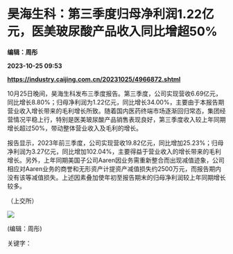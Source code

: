 # 昊海生科：第三季度归母净利润1.22亿元，医美玻尿酸产品收入同比增超50%
**编辑：周彤**

**2023-10-25 09:53**

**https://industry.caijing.com.cn/20231025/4966872.shtml**

10月25日晚间，昊海生科发布三季度报告。第三季度，公司实现营收6.69亿元，同比增长8.80%；归母净利润为1.22亿元，同比增长34.00%，主要由于本报告期营业收入增长带来的毛利增长所致。随着国内医药终端市场逐渐回归常态，集团经营情况平稳上行，特别是医美玻尿酸产品销售表现良好，第三季度收入较上年同期增长超过50%，带动整体营业收入及毛利的增长。

报告显示，2023年前三季度，公司实现营收19.82亿元，同比增加25.23%；归母净利润为3.27亿元，同比增加102.04%，主要得益于营业收入的增长带来的毛利增长。另外，上年同期美国子公司Aaren因业务需重新整合而出现减值迹象，公司相应对Aaren业务的商誉和无形资产计提资产减值损失约2500万元，而报告期内没有该等减值损失。上述因素叠加使年初至报告期末的归母净利润较上年同期增长较多。

（上交所）

![](https://tx1.cdn.caijing.com.cn/2014-03-27/114048455.jpg)

(编辑：周彤)

关键字：